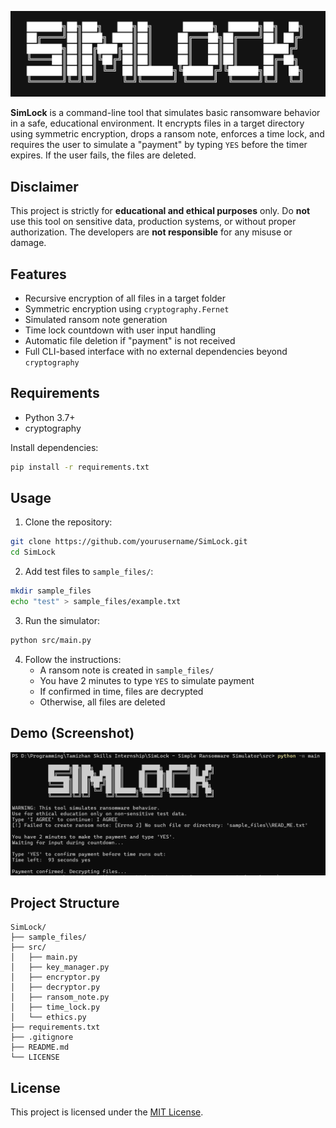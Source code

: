 ![SimLock](logo.png)

**SimLock** is a command-line tool that simulates basic ransomware behavior in a safe, educational environment. It encrypts files in a target directory using symmetric encryption, drops a ransom note, enforces a time lock, and requires the user to simulate a "payment" by typing `YES` before the timer expires. If the user fails, the files are deleted.

##  Disclaimer

This project is strictly for **educational and ethical purposes** only. Do **not** use this tool on sensitive data, production systems, or without proper authorization. The developers are **not responsible** for any misuse or damage.



##  Features

- Recursive encryption of all files in a target folder
- Symmetric encryption using `cryptography.Fernet`
- Simulated ransom note generation
- Time lock countdown with user input handling
- Automatic file deletion if "payment" is not received
- Full CLI-based interface with no external dependencies beyond `cryptography`



##  Requirements

- Python 3.7+
- cryptography

Install dependencies:

```bash
pip install -r requirements.txt
```



##  Usage

1. Clone the repository:

```bash
git clone https://github.com/yourusername/SimLock.git
cd SimLock
```

2. Add test files to `sample_files/`:

```bash
mkdir sample_files
echo "test" > sample_files/example.txt
```

3. Run the simulator:

```bash
python src/main.py
```

4. Follow the instructions:
   - A ransom note is created in `sample_files/`
   - You have 2 minutes to type `YES` to simulate payment
   - If confirmed in time, files are decrypted
   - Otherwise, all files are deleted

## Demo (Screenshot)
![SimLock:Example](./demo.png)


##  Project Structure

```
SimLock/
├── sample_files/                  
├── src/
│   ├── main.py                    
│   ├── key_manager.py             
│   ├── encryptor.py              
│   ├── decryptor.py               
│   ├── ransom_note.py             
│   ├── time_lock.py               
│   └── ethics.py                  
├── requirements.txt               
├── .gitignore                     
├── README.md                     
└── LICENSE
```



##  License

This project is licensed under the [MIT License](LICENSE.txt).
